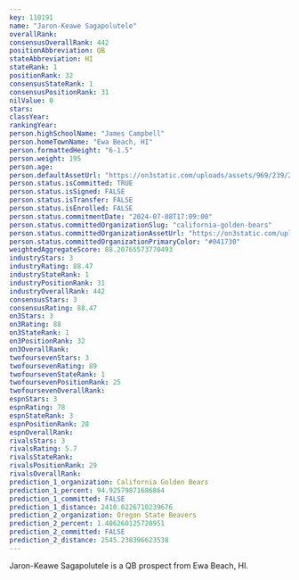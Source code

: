 ```yaml
---
key: 110191
name: "Jaron-Keawe Sagapolutele"
overallRank: 
consensusOverallRank: 442
positionAbbreviation: QB
stateAbbreviation: HI
stateRank: 1
positionRank: 32
consensusStateRank: 1
consensusPositionRank: 31
nilValue: 0
stars: 
classYear: 
rankingYear: 
person.highSchoolName: "James Campbell"
person.homeTownName: "Ewa Beach, HI"
person.formattedHeight: "6-1.5"
person.weight: 195
person.age: 
person.defaultAssetUrl: "https://on3static.com/uploads/assets/969/239/239969.png"
person.status.isCommitted: TRUE
person.status.isSigned: FALSE
person.status.isTransfer: FALSE
person.status.isEnrolled: FALSE
person.status.commitmentDate: "2024-07-08T17:09:00"
person.status.committedOrganizationSlug: "california-golden-bears"
person.status.committedOrganizationAssetUrl: "https://on3static.com/uploads/assets/858/149/149858.svg"
person.status.committedOrganizationPrimaryColor: "#041730"
weightedAggregateScore: 88.20765573770493
industryStars: 3
industryRating: 88.47
industryStateRank: 1
industryPositionRank: 31
industryOverallRank: 442
consensusStars: 3
consensusRating: 88.47
on3Stars: 3
on3Rating: 88
on3StateRank: 1
on3PositionRank: 32
on3OverallRank: 
twofoursevenStars: 3
twofoursevenRating: 89
twofoursevenStateRank: 1
twofoursevenPositionRank: 25
twofoursevenOverallRank: 
espnStars: 3
espnRating: 78
espnStateRank: 3
espnPositionRank: 28
espnOverallRank: 
rivalsStars: 3
rivalsRating: 5.7
rivalsStateRank: 
rivalsPositionRank: 29
rivalsOverallRank: 
prediction_1_organization: California Golden Bears
prediction_1_percent: 94.92579871686864
prediction_1_committed: FALSE
prediction_1_distance: 2410.0226710239676
prediction_2_organization: Oregon State Beavers
prediction_2_percent: 1.406260125720951
prediction_2_committed: FALSE
prediction_2_distance: 2545.238396623538
---
```

Jaron-Keawe Sagapolutele is a QB prospect from Ewa Beach, HI.